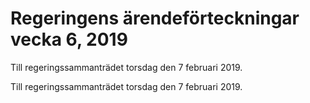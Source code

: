 # Regeringens ärendeförteckningar vecka 6, 2019

Till regeringssammanträdet torsdag den 7 februari 2019.

Till regeringssammanträdet torsdag den 7 februari 2019.
